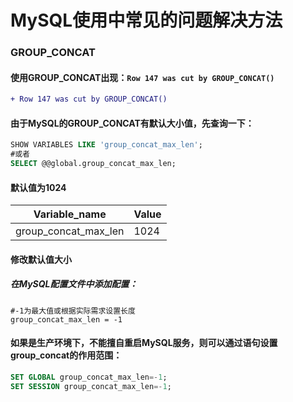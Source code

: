 # MySQL使用中常见的问题解决方法

### GROUP_CONCAT
#### 使用GROUP_CONCAT出现：`Row 147 was cut by GROUP_CONCAT()`
```diff
+ Row 147 was cut by GROUP_CONCAT()
```

#### 由于MySQL的GROUP_CONCAT有默认大小值，先查询一下：
```sql
SHOW VARIABLES LIKE 'group_concat_max_len';
#或者
SELECT @@global.group_concat_max_len;
```
#### 默认值为1024
Variable_name | Value
|-------------|------------|
group_concat_max_len | 1024

#### 修改默认值大小
##### 在MySQL配置文件中添加配置：
```shell
#-1为最大值或根据实际需求设置长度
group_concat_max_len = -1
```

#### 如果是生产环境下，不能擅自重启MySQL服务，则可以通过语句设置group_concat的作用范围：
```sql
SET GLOBAL group_concat_max_len=-1;
SET SESSION group_concat_max_len=-1;
```
